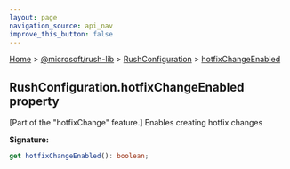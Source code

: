 ```yaml
---
layout: page
navigation_source: api_nav
improve_this_button: false
---
```



[Home](./index.md) &gt; [@microsoft/rush-lib](./rush-lib.md) &gt; [RushConfiguration](./rush-lib.rushconfiguration.md) &gt; [hotfixChangeEnabled](./rush-lib.rushconfiguration.hotfixchangeenabled.md)

## RushConfiguration.hotfixChangeEnabled property

\[Part of the "hotfixChange" feature.\] Enables creating hotfix changes

<b>Signature:</b>

```typescript
get hotfixChangeEnabled(): boolean;
```
